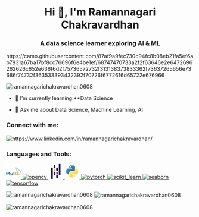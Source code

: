 <h1 align="center">Hi 👋, I'm Ramannagari Chakravardhan</h1>
<h3 align="center">A data science learner exploring AI & ML</h3>
https://camo.githubusercontent.com/87af9a9fec730c94fc8b08eb21fa5ef6ab7831a67ba17bf8cc76696f6e4be1ef/68747470733a2f2f63646e2e6472696262626c652e636f6d2f75736572732f313138373833362f73637265656e73686f74732f363533393432392f70726f6772616d65722e676966
<p align="left"> <img src="https://komarev.com/ghpvc/?username=ramannagarichakravardhan0608&label=Profile%20views&color=0e75b6&style=flat" alt="ramannagarichakravardhan0608" /> </p>

- 🌱 I’m currently learning **Data Science

- 💬 Ask me about  Data Science, Machine Learning, AI

<h3 align="left">Connect with me:</h3>
<p align="left">
<a href="https://linkedin.com/in/https://www.linkedin.com/in/ramannagarichakravardhan/" target="blank"><img align="center" src="https://raw.githubusercontent.com/rahuldkjain/github-profile-readme-generator/master/src/images/icons/Social/linked-in-alt.svg" alt="https://www.linkedin.com/in/ramannagarichakravardhan/" height="30" width="40" /></a>
</p>

<h3 align="left">Languages and Tools:</h3>
<p align="left"> <a href="https://www.mysql.com/" target="_blank" rel="noreferrer"> <img src="https://raw.githubusercontent.com/devicons/devicon/master/icons/mysql/mysql-original-wordmark.svg" alt="mysql" width="40" height="40"/> </a> <a href="https://opencv.org/" target="_blank" rel="noreferrer"> <img src="https://www.vectorlogo.zone/logos/opencv/opencv-icon.svg" alt="opencv" width="40" height="40"/> </a> <a href="https://pandas.pydata.org/" target="_blank" rel="noreferrer"> <img src="https://raw.githubusercontent.com/devicons/devicon/2ae2a900d2f041da66e950e4d48052658d850630/icons/pandas/pandas-original.svg" alt="pandas" width="40" height="40"/> </a> <a href="https://www.python.org" target="_blank" rel="noreferrer"> <img src="https://raw.githubusercontent.com/devicons/devicon/master/icons/python/python-original.svg" alt="python" width="40" height="40"/> </a> <a href="https://pytorch.org/" target="_blank" rel="noreferrer"> <img src="https://www.vectorlogo.zone/logos/pytorch/pytorch-icon.svg" alt="pytorch" width="40" height="40"/> </a> <a href="https://scikit-learn.org/" target="_blank" rel="noreferrer"> <img src="https://upload.wikimedia.org/wikipedia/commons/0/05/Scikit_learn_logo_small.svg" alt="scikit_learn" width="40" height="40"/> </a> <a href="https://seaborn.pydata.org/" target="_blank" rel="noreferrer"> <img src="https://seaborn.pydata.org/_images/logo-mark-lightbg.svg" alt="seaborn" width="40" height="40"/> </a> <a href="https://www.tensorflow.org" target="_blank" rel="noreferrer"> <img src="https://www.vectorlogo.zone/logos/tensorflow/tensorflow-icon.svg" alt="tensorflow" width="40" height="40"/> </a> </p>

<p><img align="left" src="https://github-readme-stats.vercel.app/api/top-langs?username=ramannagarichakravardhan0608&show_icons=true&locale=en&layout=compact" alt="ramannagarichakravardhan0608" /></p>

<p>&nbsp;<img align="center" src="https://github-readme-stats.vercel.app/api?username=ramannagarichakravardhan0608&show_icons=true&locale=en" alt="ramannagarichakravardhan0608" /></p>

<p><img align="center" src="https://github-readme-streak-stats.herokuapp.com/?user=ramannagarichakravardhan0608&" alt="ramannagarichakravardhan0608" /></p>

